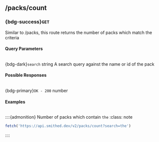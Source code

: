 ## /packs/count
### {bdg-success}`GET`

Similar to /packs, this route returns the number of packs which match the criteria



#### Query Parameters
<div class='sd-bg-secondary' style='width: 95%; height: 1px; margin: 0em 0em 0.1em 0em'></div>

{bdg-dark}`search` <label class="sd-text-secondary">string</label>
A search query against the name or id of the pack




#### Possible Responses
<div class='sd-bg-secondary' style='width: 95%; height: 1px; margin: 0em 0em 0.1em 0em'></div>

{bdg-primary}`OK - 200` <label class="sd-text-secondary">number</label>



#### Examples
<div class='sd-bg-secondary' style='width: 95%; height: 1px; margin: 0em 0em 0.1em 0em'></div>

::::{admonition} Number of packs which contain `the`
    :class: note        
```ts
fetch('https://api.smithed.dev/v2/packs/count?search=the')
```
::::

<br/>


